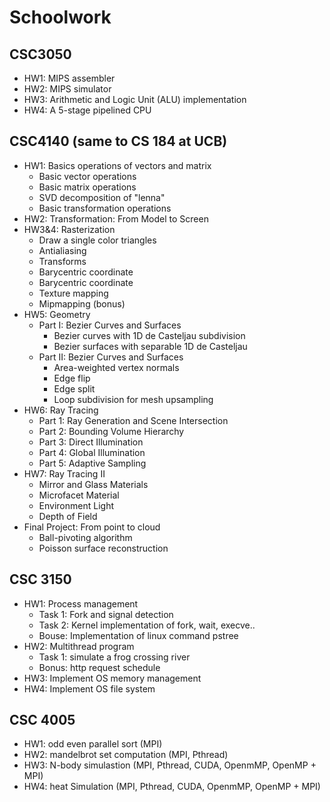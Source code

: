 # Schoolwork
## CSC3050
- HW1: MIPS assembler
- HW2: MIPS simulator
- HW3: Arithmetic and Logic Unit (ALU) implementation
- HW4: A 5-stage pipelined CPU
## CSC4140 (same to CS 184 at UCB)
- HW1: Basics operations of vectors and matrix
    - Basic vector operations
    - Basic matrix operations
    - SVD decomposition of "lenna"
    - Basic transformation operations
- HW2: Transformation: From Model to Screen
- HW3&4: Rasterization
    - Draw a single color triangles 
    - Antialiasing 
    - Transforms 
    - Barycentric coordinate 
    - Barycentric coordinate 
    - Texture mapping 
    - Mipmapping (bonus)
- HW5: Geometry
    - Part I: Bezier Curves and Surfaces
        - Bezier curves with 1D de Casteljau subdivision 
        - Bezier surfaces with separable 1D de Casteljau 
    - Part II: Bezier Curves and Surfaces 
        - Area-weighted vertex normals 
        - Edge flip 
        - Edge split 
        - Loop subdivision for mesh upsampling 
- HW6: Ray Tracing
    - Part 1: Ray Generation and Scene Intersection 
    - Part 2: Bounding Volume Hierarchy 
    - Part 3: Direct Illumination 
    - Part 4: Global Illumination 
    - Part 5: Adaptive Sampling
- HW7: Ray Tracing II
    - Mirror and Glass Materials 
    - Microfacet Material 
    - Environment Light 
    - Depth of Field
- Final Project: From point to cloud
  -  Ball-pivoting algorithm 
  -  Poisson surface reconstruction

## CSC 3150
- HW1: Process management
  - Task 1: Fork and signal detection
  - Task 2: Kernel implementation of fork, wait, execve..
  - Bouse: Implementation of linux command pstree
- HW2: Multithread program 
  - Task 1: simulate a frog crossing river
  - Bonus: http request schedule
- HW3: Implement OS memory management
- HW4: Implement OS file system
## CSC 4005
- HW1: odd even parallel sort (MPI)
- HW2: mandelbrot set computation (MPI, Pthread)
- HW3: N-body simulastion (MPI, Pthread, CUDA, OpenmMP, OpenMP + MPI)
- HW4: heat Simulation (MPI, Pthread, CUDA, OpenmMP, OpenMP + MPI)